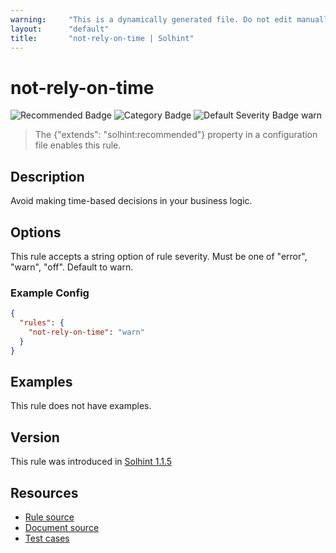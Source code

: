 ```yaml
---
warning:     "This is a dynamically generated file. Do not edit manually."
layout:      "default"
title:       "not-rely-on-time | Solhint"
---
```


# not-rely-on-time
![Recommended Badge](https://img.shields.io/badge/-Recommended-brightgreen)
![Category Badge](https://img.shields.io/badge/-Security%20Rules-informational)
![Default Severity Badge warn](https://img.shields.io/badge/Default%20Severity-warn-yellow)
> The {"extends": "solhint:recommended"} property in a configuration file enables this rule.


## Description
Avoid making time-based decisions in your business logic.

## Options
This rule accepts a string option of rule severity. Must be one of "error", "warn", "off". Default to warn.

### Example Config
```json
{
  "rules": {
    "not-rely-on-time": "warn"
  }
}
```


## Examples
This rule does not have examples.

## Version
This rule was introduced in [Solhint 1.1.5](https://github.com/solhint-community/solhint-community/tree/v1.1.5)

## Resources
- [Rule source](https://github.com/solhint-community/solhint-community/tree/master/lib/rules/security/not-rely-on-time.js)
- [Document source](https://github.com/solhint-community/solhint-community/tree/master/docs/rules/security/not-rely-on-time.md)
- [Test cases](https://github.com/solhint-community/solhint-community/tree/master/test/rules/security/not-rely-on-time.js)
